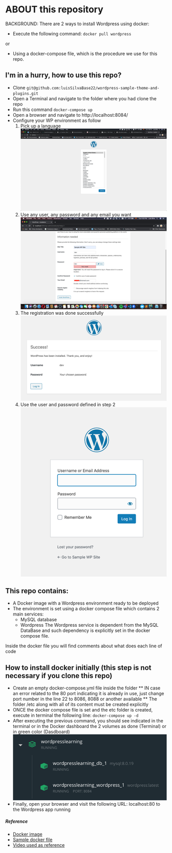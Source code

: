 # ABOUT this repository

BACKGROUND: There are 2 ways to install Wordpress using docker:

- Execute the following command:
` docker pull wordpress `

or 

- Using a docker-compose file, which is the procedure we use for this repo.

## I'm in a hurry, how to use this repo?
- Clone ` git@github.com:luisSilvaBase22/wordpress-sample-theme-and-plugins.git ` 
- Open a Terminal and navigate to the folder where you had clone the repo
- Run this command ` docker-compose up `
- Open a browser and navigate to http://localhost:8084/
- Configure your WP environment as follow
    1. Pick up a language ![Image](screen-lang.png "icon")
    2. Use any user, any password and any email you want ![Image](screen-register.png "icon")
    3. The registration was done successfully ![Image](screen-success.png "icon")
    4. Use the user and password defined in step 2 ![Image](screen-login.png "icon")


## This repo contains:

- A Docker image with a Wordpress environment ready to be deployed
- The environment is set using a docker compose file which contains 2 main services:
    * MySQL database
    * Wordpress
The Wordpress service is dependent from the MySQL DataBase and such dependency is explicitly  set in the docker compose file.

Inside the docker file you will find comments about what does each line of code

## How to install docker initially (this step is not necessary if you clone this repo)

 * Create an empty docker-compose.yml file inside the folder
   ** IN case an error related to the 80 port indicating it is already in use, just change port number in the line 22 to 8086, 8088 or another available
   ** The folder /etc along with all of its content must be created explicitly 
 * ONCE the docker compose file is set and the etc folder is created, execute in terminal the following line: `docker-compose up -d`
 * After executing the previous command, you should see indicated in the terminal or in the Docker dashboard the 2 volumes as done (Terminal) or in green color (Dasdboard) ![Image](volumes-installed.png "icon")
 * Finally, open your browser and visit the following URL: localhost:80 to the Wordpress app running

##### Reference
* [Docker image](https://hub.docker.com/_/wordpress)
* [Sample docker file](https://github.com/docker/awesome-compose/blob/master/wordpress-mysql/docker-compose.yaml)
* [Video used as reference](https://www.youtube.com/watch?v=pYhLEV-sRpY)